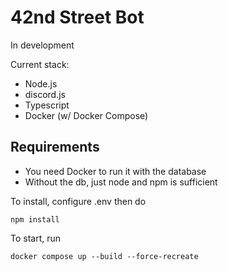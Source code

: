 # 42nd Street Bot

In development

Current stack:

- Node.js
- discord.js
- Typescript
- Docker (w/ Docker Compose)

## Requirements
- You need Docker to run it with the database
- Without the db, just node and npm is sufficient


To install, configure .env then do
```
npm install
```

To start, run
```
docker compose up --build --force-recreate
```
